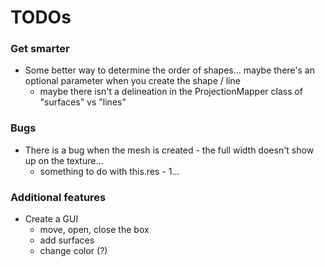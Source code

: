 
# TODOs

### Get smarter
* Some better way to determine the order of shapes... maybe there's an optional parameter when you create the shape / line
  * maybe there isn't a delineation in the ProjectionMapper class of "surfaces" vs "lines"

### Bugs
* There is a bug when the mesh is created - the full width doesn't show up on the texture...
  * something to do with this.res - 1...

### Additional features
* Create a GUI
  * move, open, close the box
  * add surfaces
  * change color (?)